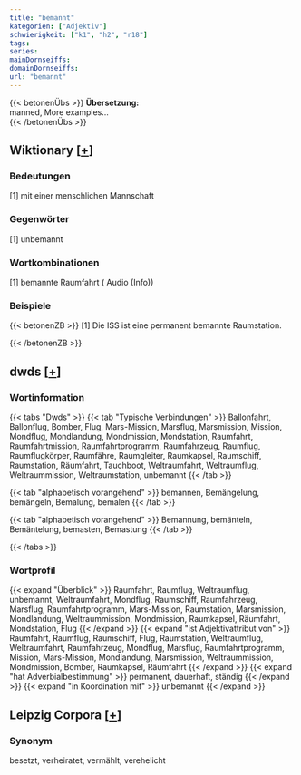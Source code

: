 ```yaml
---
title: "bemannt"
kategorien: ["Adjektiv"]
schwierigkeit: ["k1", "h2", "r18"]
tags:
series:
mainDornseiffs:
domainDornseiffs:
url: "bemannt"
---
```


{{< betonenÜbs >}}
**Übersetzung:**  
manned, More examples...  
{{< /betonenÜbs >}}

## Wiktionary [[+](https://de.wiktionary.org/wiki/bemannt)]

### Bedeutungen
[1] mit einer menschlichen Mannschaft  

### Gegenwörter
[1] unbemannt  

### Wortkombinationen
[1] bemannte Raumfahrt ( Audio (Info))  

### Beispiele
{{< betonenZB >}}
[1] Die ISS ist eine permanent bemannte Raumstation.  

{{< /betonenZB >}}


## dwds [[+](https://www.dwds.de/wb/bemannt)]

### Wortinformation
{{< tabs "Dwds" >}}
{{< tab "Typische Verbindungen" >}}
Ballonfahrt, Ballonflug, Bomber, Flug, Mars-Mission, Marsflug, Marsmission, Mission, Mondflug, Mondlandung, Mondmission, Mondstation, Raumfahrt, Raumfahrtmission, Raumfahrtprogramm, Raumfahrzeug, Raumflug, Raumflugkörper, Raumfähre, Raumgleiter, Raumkapsel, Raumschiff, Raumstation, Räumfahrt, Tauchboot, Weltraumfahrt, Weltraumflug, Weltraummission, Weltraumstation, unbemannt
{{< /tab >}}

{{< tab "alphabetisch vorangehend" >}}
bemannen, Bemängelung, bemängeln, Bemalung, bemalen
{{< /tab >}}

{{< tab "alphabetisch vorangehend" >}}
Bemannung, bemänteln, Bemäntelung, bemasten, Bemastung
{{< /tab >}}

{{< /tabs >}}

### Wortprofil
{{< expand "Überblick" >}} Raumfahrt, Raumflug, Weltraumflug, unbemannt, Weltraumfahrt, Mondflug, Raumschiff, Raumfahrzeug, Marsflug, Raumfahrtprogramm, Mars-Mission, Raumstation, Marsmission, Mondlandung, Weltraummission, Mondmission, Raumkapsel, Räumfahrt, Mondstation, Flug {{< /expand >}}
{{< expand "ist Adjektivattribut von" >}} Raumfahrt, Raumflug, Raumschiff, Flug, Raumstation, Weltraumflug, Weltraumfahrt, Raumfahrzeug, Mondflug, Marsflug, Raumfahrtprogramm, Mission, Mars-Mission, Mondlandung, Marsmission, Weltraummission, Mondmission, Bomber, Raumkapsel, Räumfahrt {{< /expand >}}
{{< expand "hat Adverbialbestimmung" >}} permanent, dauerhaft, ständig {{< /expand >}}
{{< expand "in Koordination mit" >}} unbemannt {{< /expand >}}

## Leipzig Corpora [[+](https://corpora.uni-leipzig.de/en/res?word=bemannt&corpusId=deu_newscrawl-public_2018)]


### Synonym
besetzt, verheiratet, vermählt, verehelicht

